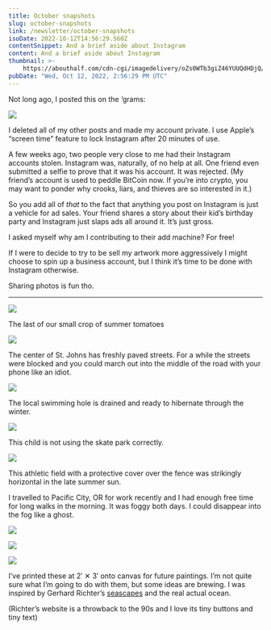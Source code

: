 ```yaml
---
title: October snapshots
slug: october-snapshots
link: /newsletter/october-snapshots
isoDate: 2022-10-12T14:56:29.560Z
contentSnippet: And a brief aside about Instagram
content: And a brief aside about Instagram
thumbnail: >-
    https://abouthalf.com/cdn-cgi/imagedelivery/oZs0WTb3giZ46YUUQdHDjQ/3cc9fdd0-cdf4-4df2-a9bc-e1c3bf0ba700/width=1200,format=auto
pubDate: "Wed, Oct 12, 2022, 2:56:29 PM UTC"
---
```


Not long ago, I posted this on the ‘grams:

![](https://abouthalf.com/cdn-cgi/imagedelivery/oZs0WTb3giZ46YUUQdHDjQ/d086a980-6e0c-470f-1bcf-bb193ad4fa00/width=1200,format=auto)

I deleted all of my other posts and made my account private. I use Apple’s “screen time” feature to lock Instagram after 20 minutes of use.

A few weeks ago, two people very close to me had their Instagram accounts stolen. Instagram was, naturally, of no help at all. One friend even submitted a selfie to prove that it was his account. It was rejected. (My friend’s account is used to peddle BitCoin now. If you’re into crypto, you may want to ponder why crooks, liars, and thieves are so interested in it.)

So you add all of _that_ to the fact that anything you post on Instagram is just a vehicle for ad sales. Your friend shares a story about their kid’s birthday party and Instagram just slaps ads all around it. It’s just gross.

I asked myself why am I contributing to their add machine? For free!

If I were to decide to try to be sell my artwork more aggressively I might choose to spin up a business account, but I think it’s time to be done with Instagram otherwise.

Sharing photos is fun tho.

---

![](https://abouthalf.com/cdn-cgi/imagedelivery/oZs0WTb3giZ46YUUQdHDjQ/8065c841-1ce8-490b-2c65-bf44039aa400/width=1200,format=auto)

The last of our small crop of summer tomatoes

![](https://abouthalf.com/cdn-cgi/imagedelivery/oZs0WTb3giZ46YUUQdHDjQ/0f4392b5-5dbd-40db-9d81-25ae4ed01500/width=1200,format=auto)

The center of St. Johns has freshly paved streets. For a while the streets were blocked and you could march out into the middle of the road with your phone like an idiot.

![](https://abouthalf.com/cdn-cgi/imagedelivery/oZs0WTb3giZ46YUUQdHDjQ/c41e6de0-89b6-4ac6-11d4-cf1c64848000/width=1200,format=auto)

The local swimming hole is drained and ready to hibernate through the winter.

![](https://abouthalf.com/cdn-cgi/imagedelivery/oZs0WTb3giZ46YUUQdHDjQ/1129193d-99af-4300-6bf4-4f534c128c00/width=1200,format=auto)

This child is not using the skate park correctly.

![](https://abouthalf.com/cdn-cgi/imagedelivery/oZs0WTb3giZ46YUUQdHDjQ/e69125a5-0568-45c3-510f-876a51918e00/width=1200,format=auto)

This athletic field with a protective cover over the fence was strikingly horizontal in the late summer sun.

I travelled to Pacific City, OR for work recently and I had enough free time for long walks in the morning. It was foggy both days. I could disappear into the fog like a ghost.

![](https://abouthalf.com/cdn-cgi/imagedelivery/oZs0WTb3giZ46YUUQdHDjQ/1703deaf-ffbb-40aa-9827-6393f8805900/width=1200,format=auto)

![](https://abouthalf.com/cdn-cgi/imagedelivery/oZs0WTb3giZ46YUUQdHDjQ/ac72d1f5-ca62-4067-93a1-e48baed3e600/width=1200,format=auto)

![](https://abouthalf.com/cdn-cgi/imagedelivery/oZs0WTb3giZ46YUUQdHDjQ/86855261-2697-4914-ce07-8c16e4882800/width=1200,format=auto)

I’ve printed these at 2ʹ ✕ 3ʹ onto canvas for future paintings. I’m not quite sure what I’m going to do with them, but some ideas are brewing. I was inspired by Gerhard Richter’s [seascapes](https://www.gerhard-richter.com/en/art/paintings/photo-paintings/seascapes-22) and the real actual ocean.

(Richter’s website is a throwback to the 90s and I love its tiny buttons and tiny text)
